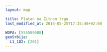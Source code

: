 ```yaml
---
layout: map

title: Platan na Žitnom trgu
last_modified_at: 2018-05-25T17:35:48+02:00

WDPA: [555589088]
geoSrbija:
  L1_182: [201]
---
```

